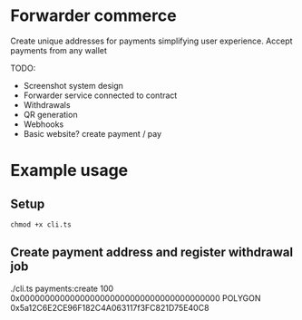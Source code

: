 
# Forwarder commerce

Create unique addresses for payments simplifying user experience. Accept payments from any wallet


TODO:
- Screenshot system design
- Forwarder service connected to contract
- Withdrawals
- QR generation
- Webhooks
- Basic website? create payment / pay

# Example usage

## Setup

`chmod +x cli.ts`

## Create payment address and register withdrawal job

./cli.ts payments:create 100 0x0000000000000000000000000000000000000000 POLYGON 0x5a12C6E2CE96F182C4A063117f3FC821D75E40C8